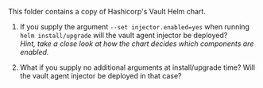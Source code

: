 This folder contains a copy of Hashicorp's Vault Helm chart.

1. If you supply the argument `--set injector.enabled=yes` when running `helm install/upgrade` will the vault agent injector be deployed? <br>*Hint, take a close look at how the chart decides which components are enabled.*

2. What if you supply no additional arguments at install/upgrade time? Will the vault agent injector be deployed in that case?